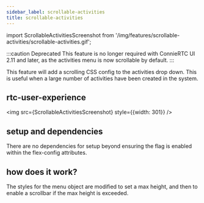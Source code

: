 ```yaml
---
sidebar_label: scrollable-activities
title: scrollable-activities
---
```

import ScrollableActivitiesScreenshot from '/img/features/scrollable-activities/scrollable-activities.gif';

:::caution Deprecated
This feature is no longer required with ConnieRTC UI 2.11 and later, as the activities menu is now scrollable by default.
:::

This feature will add a scrolling CSS config to the activities drop down. This is useful when a large number of activities have been created in the system.

## rtc-user-experience

<img src={ScrollableActivitiesScreenshot} style={{width: 301}} />

## setup and dependencies

There are no dependencies for setup beyond ensuring the flag is enabled within the flex-config attributes.

## how does it work?

The styles for the menu object are modified to set a max height, and then to enable a scrollbar if the max height is exceeded.
